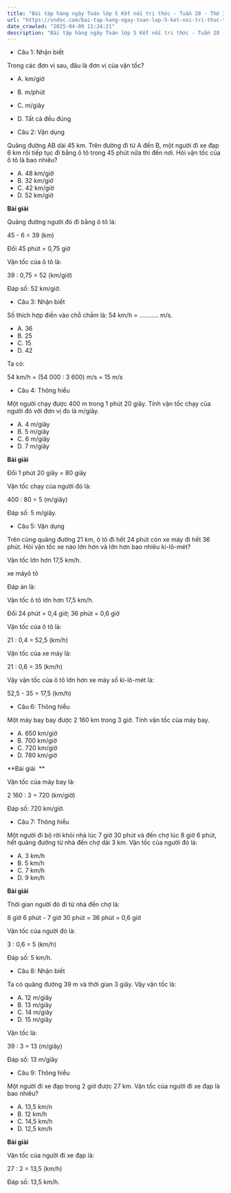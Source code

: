 ```yaml
---
title: "Bài tập hàng ngày Toán lớp 5 Kết nối tri thức - Tuần 28 - Thứ 3 gồm các câu hỏi tổng hợp nội dung trong bài Vận tốc của một chuyển động đều được học ở Tuần 28 trong chương trình Toán lớp 5 Tập 2 Kết nối tri thức."
url: "https://vndoc.com/bai-tap-hang-ngay-toan-lop-5-ket-noi-tri-thuc-tuan-28-thu-3-339723"
date_crawled: "2025-04-09 11:24:21"
description: "Bài tập hàng ngày Toán lớp 5 Kết nối tri thức - Tuần 28 - Thứ 3 gồm các câu hỏi tổng hợp nội dung trong bài Vận tốc của một chuyển động đều được học ở Tuần 28 trong chương trình Toán lớp 5 Tập 2 Kết nối tri thức."
---
```


* Câu 1:  Nhận biết

Trong các đơn vị sau, đâu là đơn vị của vận tốc?

  * A. km/giờ 
  * B. m/phút 
  * C. m/giây 
  * D. Tất cả đều đúng 



* Câu 2:  Vận dụng

Quãng đường AB dài 45 km. Trên đường đi từ A đến B, một người đi xe đạp 6 km rồi tiếp tục đi bằng ô tô trong 45 phút nữa thì đến nơi. Hỏi vận tốc của ô tô là bao nhiêu?

  * A. 48 km/giờ 
  * B. 32 km/giờ 
  * C. 42 km/giờ 
  * D. 52 km/giờ 



**Bài giải**

Quãng đường người đó đi bằng ô tô là:

45 - 6 = 39 (km)

Đổi 45 phút = 0,75 giờ

Vận tốc của ô tô là:

39 : 0,75 = 52 (km/giờ)

Đáp số: 52 km/giờ.

* Câu 3:  Nhận biết

Số thích hợp điền vào chỗ chấm là: 54 km/h = ........... m/s.

  * A. 36 
  * B. 25 
  * C. 15 
  * D. 42 



Ta có:

54 km/h = (54 000 : 3 600) m/s = 15 m/s

* Câu 4:  Thông hiểu

Một người chạy được 400 m trong 1 phút 20 giây. Tính vận tốc chạy của người đó với đơn vị đo là m/giây.

  * A. 4 m/giây 
  * B. 5 m/giây 
  * C. 6 m/giây 
  * D. 7 m/giây 



**Bài giải**

Đổi 1 phút 20 giây = 80 giây

Vận tốc chạy của người đó là:

400 : 80 = 5 (m/giây)

Đáp số: 5 m/giây.

* Câu 5:  Vận dụng

Trên cùng quãng đường 21 km, ô tô đi hết 24 phút còn xe máy đi hết 36 phút. Hỏi vận tốc xe nào lớn hơn và lớn hơn bao nhiêu ki-lô-mét?

Vận tốc  lớn hơn 17,5 km/h.

xe máyô tô

Đáp án là:

Vận tốc ô tô lớn hơn 17,5 km/h.

Đổi 24 phút = 0,4 giờ; 36 phút = 0,6 giờ

Vận tốc của ô tô là:

21 : 0,4 = 52,5 (km/h)

Vận tốc của xe máy là:

21 : 0,6 = 35 (km/h)

Vậy vận tốc của ô tô lớn hơn xe máy số ki-lô-mét là:

52,5 - 35 = 17,5 (km/h)

* Câu 6:  Thông hiểu

Một máy bay bay được 2 160 km trong 3 giờ. Tính vận tốc của máy bay.

  * A. 650 km/giờ 
  * B. 700 km/giờ 
  * C. 720 km/giờ 
  * D. 780 km/giờ 



**Bài giải  **

Vận tốc của máy bay là:

2 160 : 3 = 720 (km/giờ)

Đáp số: 720 km/giờ.

* Câu 7:  Thông hiểu

Một người đi bộ rời khỏi nhà lúc 7 giờ 30 phút và đến chợ lúc 8 giờ 6 phút, hết quãng đường từ nhà đến chợ dài 3 km. Vận tốc của người đó là:

  * A. 3 km/h 
  * B. 5 km/h 
  * C. 7 km/h 
  * D. 9 km/h 



**Bài giải**

Thời gian người đó đi từ nhà đến chợ là:

8 giờ 6 phút - 7 giờ 30 phút = 36 phút = 0,6 giờ

Vận tốc của người đó là:

3 : 0,6 = 5 (km/h)

Đáp số: 5 km/h.

* Câu 8:  Nhận biết

Ta có quãng đường 39 m và thời gian 3 giây. Vậy vận tốc là:

  * A. 12 m/giây 
  * B. 13 m/giây 
  * C. 14 m/giây 
  * D. 15 m/giây 



Vận tốc là:

39 : 3 = 13 (m/giây)

Đáp số: 13 m/giây

* Câu 9:  Thông hiểu

Một người đi xe đạp trong 2 giờ được 27 km. Vận tốc của người đi xe đạp là bao nhiêu?

  * A. 13,5 km/n 
  * B. 12 km/h 
  * C. 14,5 km/h 
  * D. 12,5 km/h 



**Bài giải**

Vận tốc của người đi xe đạp là:

27 : 2 = 13,5 (km/h)

Đáp số: 13,5 km/h.
